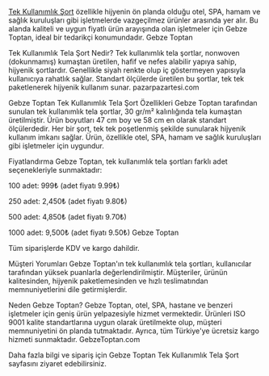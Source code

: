 


<a href="https://www.gebzetoptan.com/urun/tek-kullanimlik-urunler/tek-kullanimlik-tela-sort/">Tek Kullanımlık Şort<a/> özellikle hijyenin ön planda olduğu otel, SPA, hamam ve sağlık kuruluşları gibi işletmelerde vazgeçilmez ürünler arasında yer alır. Bu alanda kaliteli ve uygun fiyatlı ürün arayışında olan işletmeler için Gebze Toptan, ideal bir tedarikçi konumundadır.
Gebze Toptan

Tek Kullanımlık Tela Şort Nedir?
Tek kullanımlık tela şortlar, nonwoven (dokunmamış) kumaştan üretilen, hafif ve nefes alabilir yapıya sahip, hijyenik şortlardır. Genellikle siyah renkte olup iç göstermeyen yapısıyla kullanıcıya rahatlık sağlar. Standart ölçülerde üretilen bu şortlar, tek tek paketlenerek hijyenik kullanım sunar.
pazarpazartesi.com

Gebze Toptan Tek Kullanımlık Tela Şort Özellikleri
Gebze Toptan tarafından sunulan tek kullanımlık tela şortlar, 30 gr/m² kalınlığında tela kumaştan üretilmiştir. Ürün boyutları 47 cm boy ve 58 cm en olarak standart ölçülerdedir. Her bir şort, tek tek poşetlenmiş şekilde sunularak hijyenik kullanım imkanı sağlar. Ürün, özellikle otel, SPA, hamam ve sağlık kuruluşları gibi işletmeler için uygundur.

Fiyatlandırma
Gebze Toptan, tek kullanımlık tela şortları farklı adet seçenekleriyle sunmaktadır:

100 adet: 999₺ (adet fiyatı 9.99₺)

250 adet: 2,450₺ (adet fiyatı 9.80₺)

500 adet: 4,850₺ (adet fiyatı 9.70₺)

1000 adet: 9,500₺ (adet fiyatı 9.50₺)
Gebze Toptan

Tüm siparişlerde KDV ve kargo dahildir.

Müşteri Yorumları
Gebze Toptan'ın tek kullanımlık tela şortları, kullanıcılar tarafından yüksek puanlarla değerlendirilmiştir. Müşteriler, ürünün kalitesinden, hijyenik paketlemesinden ve hızlı teslimatından memnuniyetlerini dile getirmişlerdir.

Neden Gebze Toptan?
Gebze Toptan, otel, SPA, hastane ve benzeri işletmeler için geniş ürün yelpazesiyle hizmet vermektedir. Ürünleri ISO 9001 kalite standartlarına uygun olarak üretilmekte olup, müşteri memnuniyetini ön planda tutmaktadır. Ayrıca, tüm Türkiye'ye ücretsiz kargo hizmeti sunmaktadır.
GebzeToptan.com

Daha fazla bilgi ve sipariş için Gebze Toptan Tek Kullanımlık Tela Şort sayfasını ziyaret edebilirsiniz.
